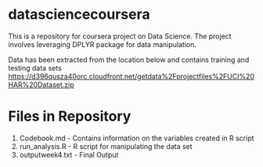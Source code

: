 # datasciencecoursera

This is a repository for coursera project on Data Science. The project involves leveraging DPLYR package for data manipulation.

Data has been extracted from the location below and contains training and testing data sets 
https://d396qusza40orc.cloudfront.net/getdata%2Fprojectfiles%2FUCI%20HAR%20Dataset.zip  

# Files in Repository 
1. Codebook.md - Contains information on the variables created in R script 
2. run_analysis.R - R script for manipulating the data set 
3. outputweek4.txt - Final Output
